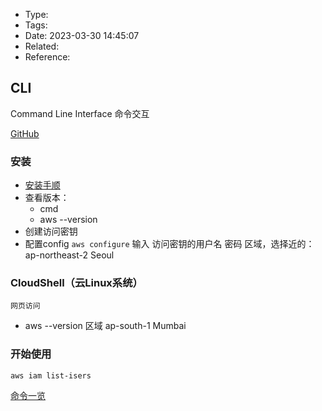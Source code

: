 * Type:
* Tags:
* Date: 2023-03-30 14:45:07
* Related:
* Reference:[]()

## CLI
Command Line Interface
命令交互

[GitHub](https://github.com/aws/aws-cli)

### 安装
* [安装手顺](https://docs.aws.amazon.com/cli/latest/userguide/getting-started-install.html)
* 查看版本：
  * cmd
  * aws --version
* 创建访问密钥
* 配置config
    `aws configure`
    输入
    访问密钥的用户名
    密码
    区域，选择近的：ap-northeast-2                 Seoul

### CloudShell（云Linux系统）
    网页访问
  * aws --version
    区域 ap-south-1                     Mumbai

### 开始使用
`aws iam list-isers`


[命令一览](https://awscli.amazonaws.com/v2/documentation/api/latest/index.html)